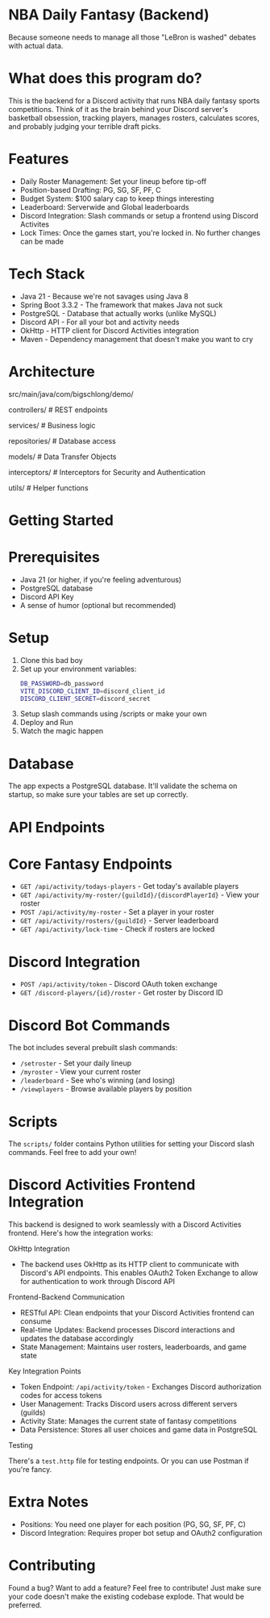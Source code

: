 # NBA Daily Fantasy (Backend)

Because someone needs to manage all those "LeBron is washed" debates with actual data.

# What does this program do?

This is the backend for a Discord activity that runs NBA daily fantasy sports competitions. Think of it as the brain behind your Discord server's basketball obsession, tracking players, manages rosters, calculates scores, and probably judging your terrible draft picks.

# Features

- Daily Roster Management: Set your lineup before tip-off
- Position-based Drafting: PG, SG, SF, PF, C 
- Budget System: $100 salary cap to keep things interesting 
- Leaderboard: Serverwide and Global leaderboards
- Discord Integration: Slash commands or setup a frontend using Discord Activites
- Lock Times: Once the games start, you're locked in. No further changes can be made

# Tech Stack

- Java 21 - Because we're not savages using Java 8
- Spring Boot 3.3.2 - The framework that makes Java not suck
- PostgreSQL - Database that actually works (unlike MySQL)
- Discord API - For all your bot and activity needs
- OkHttp - HTTP client for Discord Activities integration
- Maven - Dependency management that doesn't make you want to cry

# Architecture

src/main/java/com/bigschlong/demo/

controllers/     # REST endpoints

services/        # Business logic

repositories/    # Database access

models/          # Data Transfer Objects

interceptors/    # Interceptors for Security and Authentication

utils/           # Helper functions

# Getting Started

# Prerequisites
- Java 21 (or higher, if you're feeling adventurous)
- PostgreSQL database
- Discord API Key
- A sense of humor (optional but recommended)

# Setup
1. Clone this bad boy
2. Set up your environment variables:
   ```bash
   DB_PASSWORD=db_password
   VITE_DISCORD_CLIENT_ID=discord_client_id
   DISCORD_CLIENT_SECRET=discord_secret
   ```
3. Setup slash commands using /scripts or make your own 
4. Deploy and Run
5. Watch the magic happen

# Database
The app expects a PostgreSQL database. It'll validate the schema on startup, so make sure your tables are set up correctly.

# API Endpoints

# Core Fantasy Endpoints
- `GET /api/activity/todays-players` - Get today's available players
- `GET /api/activity/my-roster/{guildId}/{discordPlayerId}` - View your roster
- `POST /api/activity/my-roster` - Set a player in your roster
- `GET /api/activity/rosters/{guildId}` - Server leaderboard
- `GET /api/activity/lock-time` - Check if rosters are locked

# Discord Integration
- `POST /api/activity/token` - Discord OAuth token exchange
- `GET /discord-players/{id}/roster` - Get roster by Discord ID

# Discord Bot Commands

The bot includes several prebuilt slash commands:
- `/setroster` - Set your daily lineup
- `/myroster` - View your current roster
- `/leaderboard` - See who's winning (and losing)
- `/viewplayers` - Browse available players by position

# Scripts

The `scripts/` folder contains Python utilities for setting your Discord slash commands. Feel free to add your own!

# Discord Activities Frontend Integration

This backend is designed to work seamlessly with a Discord Activities frontend. Here's how the integration works:

OkHttp Integration
- The backend uses OkHttp as its HTTP client to communicate with Discord's API endpoints. This enables OAuth2 Token Exchange to allow for authentication to work through Discord API

Frontend-Backend Communication
- RESTful API: Clean endpoints that your Discord Activities frontend can consume
- Real-time Updates: Backend processes Discord interactions and updates the database accordingly
- State Management: Maintains user rosters, leaderboards, and game state

Key Integration Points
- Token Endpoint: `/api/activity/token` - Exchanges Discord authorization codes for access tokens
- User Management: Tracks Discord users across different servers (guilds)
- Activity State: Manages the current state of fantasy competitions
- Data Persistence: Stores all user choices and game data in PostgreSQL

Testing

There's a `test.http` file for testing endpoints. Or you can use Postman if you're fancy.

# Extra Notes

- Positions: You need one player for each position (PG, SG, SF, PF, C)
- Discord Integration: Requires proper bot setup and OAuth2 configuration

# Contributing

Found a bug? Want to add a feature? Feel free to contribute! Just make sure your code doesn't make the existing codebase explode. That would be preferred.

